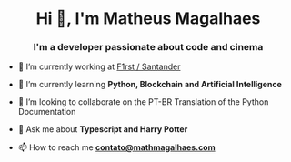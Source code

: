 <h1 align="center">Hi 👋, I'm Matheus Magalhaes</h1>
<h3 align="center">I'm a developer passionate about code and cinema</h3>

- 🔭 I’m currently working at [F1rst / Santander](https://www.f1rst.com.br/first/#we-are-f1rst)

- 🌱 I’m currently learning **Python, Blockchain and Artificial Intelligence**

- 👯 I’m looking to collaborate on the PT-BR Translation of the Python Documentation

- 💬 Ask me about **Typescript and Harry Potter**

- 📫 How to reach me **contato@mathmagalhaes.com**

